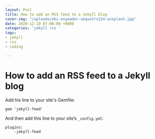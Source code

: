 ```yaml
---
layout: Post
title: How to add an RSS feed to a Jekyll blog
cover-img: "/uploads/obi-onyeador-ueqvutrs224-unsplash.jpg"
date: 2020-12-10 07:00:00 +0000
categories: 'jekyll rss '
tags:
- jekyll
- rss
- coding

---
```

# How to add an RSS feed to a Jekyll blog

Add his line to your site's Gemfile:

    gem 'jekyll-feed'

And then add this line to your site’s `_config.yml`:

    plugins:
    	-jekyll-feed